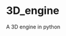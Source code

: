 # 3D_engine

<!--
#groups
Rendering

#languages
Python

#frames and libs
Pygame

-->

A 3D engine in python
